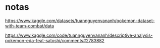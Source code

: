 # notas

https://www.kaggle.com/datasets/tuannguyenvananh/pokemon-dataset-with-team-combat/data

https://www.kaggle.com/code/tuannguyenvananh/descriptive-analysis-pokemon-eda-feat-satoshi/comments#2783882

